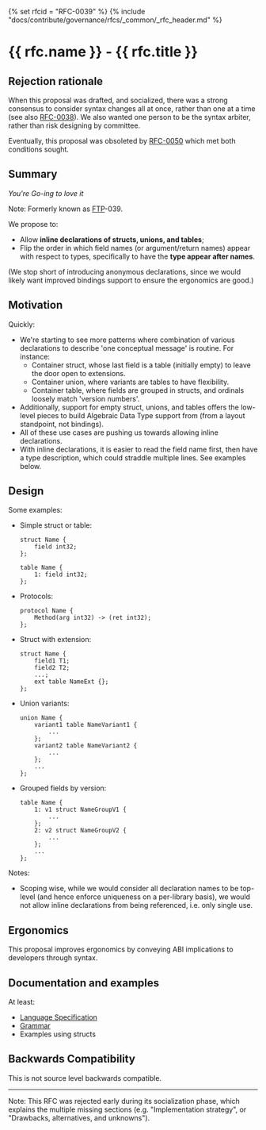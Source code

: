 {% set rfcid = "RFC-0039" %}
{% include "docs/contribute/governance/rfcs/_common/_rfc_header.md" %}
# {{ rfc.name }} - {{ rfc.title }}
<!-- *** DO NOT EDIT ABOVE THIS LINE -->
## Rejection rationale

When this proposal was drafted, and socialized, there was a strong consensus to
consider syntax changes all at once, rather than one at a time (see also
[RFC-0038](/docs/contribute/governance/rfcs/0038_seperating_layout_from_constraints.md)).
We also wanted one person to be the syntax arbiter, rather than risk designing
by committee.

Eventually, this proposal was obsoleted by
[RFC-0050](/docs/contribute/governance/rfcs/0050_syntax_revamp.md) which met
both conditions sought.

## Summary

_You're Go-ing to love it_

Note: Formerly known as [FTP](../deprecated-ftp-process.md)-039.

We propose to:

* Allow **inline declarations of structs, unions, and tables**;
* Flip the order in which field names (or argument/return names) appear with
  respect to types, specifically to have the **type appear after names**.

(We stop short of introducing anonymous declarations, since we would likely want
improved bindings support to ensure the ergonomics are good.)

## Motivation

Quickly:

* We're starting to see more patterns where combination of various declarations
  to describe 'one conceptual message' is routine. For instance:
  * Container struct, whose last field is a table (initially empty) to leave the
    door open to extensions.
  * Container union, where variants are tables to have flexibility.
  * Container table, where fields are grouped in structs, and ordinals loosely
    match 'version numbers'.
* Additionally, support for empty struct, unions, and tables offers the
  low-level pieces to build Algebraic Data Type support from (from a layout
  standpoint, not bindings).
* All of these use cases are pushing us towards allowing inline declarations.
* With inline declarations, it is easier to read the field name first, then have
  a type description, which could straddle multiple lines. See examples below.

## Design

Some examples:

* Simple struct or table:

  ```fidl
  struct Name {
      field int32;
  };

  table Name {
      1: field int32;
  };
  ```

* Protocols:

  ```fidl
  protocol Name {
      Method(arg int32) -> (ret int32);
  };
  ```

* Struct with extension:

  ```
  struct Name {
      field1 T1;
      field2 T2;
      ...;
      ext table NameExt {};
  };
  ```

* Union variants:

  ```fidl
  union Name {
      variant1 table NameVariant1 {
          ...
      };
      variant2 table NameVariant2 {
          ...
      };
      ...
  };
  ```

* Grouped fields by version:

  ```fidl
  table Name {
      1: v1 struct NameGroupV1 {
          ...
      };
      2: v2 struct NameGroupV2 {
          ...
      };
      ...
  };
  ```

Notes:

* Scoping wise, while we would consider all declaration names to be top-level
  (and hence enforce uniqueness on a per-library basis), we would not allow
  inline declarations from being referenced, i.e. only single use.

## Ergonomics

This proposal improves ergonomics by conveying ABI implications to developers
through syntax.

## Documentation and examples

At least:

* [Language Specification](/docs/reference/fidl/language/language.md)
* [Grammar](/docs/reference/fidl/language/grammar.md)
* Examples using structs

## Backwards Compatibility

This is not source level backwards compatible.

--------------------------------------------------------------------------------

Note: This RFC was rejected early during its socialization phase, which explains
the multiple missing sections (e.g. "Implementation strategy", or "Drawbacks,
alternatives, and unknowns").
